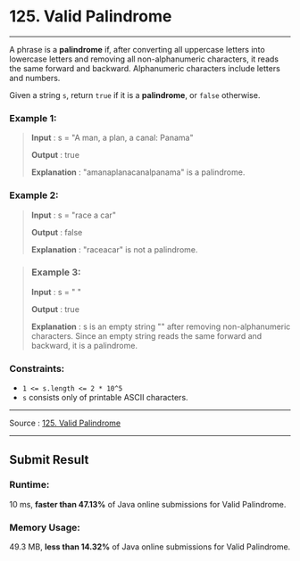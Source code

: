 # 125. Valid Palindrome

-- --
A phrase is a **palindrome** if, after converting all uppercase letters into lowercase letters and removing all
non-alphanumeric characters, it reads the same forward and backward. Alphanumeric characters include letters and
numbers.

Given a string `s`, return `true` if it is a **palindrome**, or `false` otherwise.

### Example 1:

> **Input** : s = "A man, a plan, a canal: Panama"
>
> **Output** : true
>
> **Explanation** : "amanaplanacanalpanama" is a palindrome.

### Example 2:

> **Input** : s = "race a car"
>
> **Output** : false
>
> **Explanation** : "raceacar" is not a palindrome.

> ### Example 3:
> **Input** : s = " "
>
> **Output** : true
>
> **Explanation** : s is an empty string "" after removing non-alphanumeric characters. Since an empty string reads the same forward and backward, it is a palindrome.

### Constraints:

* `1 <= s.length <= 2 * 10^5`
* `s` consists only of printable ASCII characters.

-- --
Source : [125. Valid Palindrome](https://leetcode.com/problems/valid-palindrome/)

-- --

## Submit Result

### Runtime:
10 ms, **faster than 47.13%** of Java online submissions for Valid Palindrome.

### Memory Usage:
49.3 MB, **less than 14.32%** of Java online submissions for Valid Palindrome.
